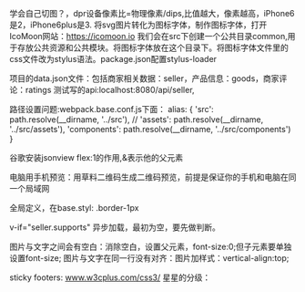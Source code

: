 学会自己切图？，dpr设备像素比=物理像素/dips,比值越大，像素越高，iPhone6是2，iPhone6plus是3.
将svg图片转化为图标字体，制作图标字体，打开IcoMoon网站：https://icomoon.io
我们会在src下创建一个公共目录common,用于存放公共资源和公共模块。将图标字体放在这个目录下。将图标字体文件里的css文件改为stylus语法。package.json配置stylus-loader

项目的data.json文件：包括商家相关数据：seller，产品信息：goods，商家评论：ratings
测试写的api:localhost:8080/api/seller,

路径设置问题:webpack.base.conf.js下面：
 alias: {
      'src': path.resolve(__dirname, '../src'),
      // 'assets': path.resolve(__dirname, '../src/assets'),
      'components': path.resolve(__dirname, '../src/components')
    }

谷歌安装jsonview
flex:1的作用,&表示他的父元素

电脑用手机预览：用草料二维码生成二维码预览，前提是保证你的手机和电脑在同一个局域网


全局定义，在base.styl: .border-1px

 v-if="seller.supports" 异步加载，最初为空，要先做判断。
 
图片与文字之间会有空白：消除空白，设置父元素，font-size:0;但子元素要单独设置font-size;
图片与文字在同一行没有对齐：图片加样式：vertical-align:top;

sticky footers: www.w3cplus.com/css3/
星星的分级：